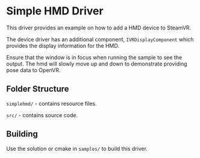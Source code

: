 # Simple HMD Driver

This driver provides an example on how to add a HMD device to SteamVR.

The device driver has an additional component, `IVRDisplayComponent` which provides the display information for the HMD.

Ensure that the window is in focus when running the sample to see the output. The hmd will slowly move up and down to
demonstrate providing pose data to OpenVR.

## Folder Structure

`simplehmd/` - contains resource files.

`src/` - contains source code.

## Building

Use the solution or cmake in `samples/` to build this driver.
